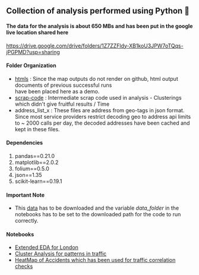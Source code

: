
## Collection of analysis performed using Python :snake:

#### The data for the analysis is about 650 MBs and has been put in the google live location shared here
    	
https://drive.google.com/drive/folders/1Z7ZZFldy-XB1koU3JPW7oTQqs-jPGPMD?usp=sharing 
	    											 
#### Folder Organization

 -  [htmls](htmls)   	  : Since the map outputs do not render on github, html output documents of previous successful runs  
         	    have been placed here as a demo.  
 - [scrap-code](scrap-code)     : Intermediate scrap code used in analysis - Clusterings which didn't give fruitful results / Time 
 - address_list_x : These files are address from geo-tags in json format. Since most service providers restrict
	   		  decoding geo to address api limits to ~ 2000 calls per day, the decoded addresses have been cached 
			  and kept in these files.


#### Dependencies
  1) pandas==0.21.0
  2) matplotlib==2.0.2
  3) folium==0.5.0
  4) json==1.35
  5) scikit-learn==0.19.1

     
#### Important Note

 - This [data](https://drive.google.com/drive/folders/1Z7ZZFldy-XB1koU3JPW7oTQqs-jPGPMD?usp=sharing) has to be downloaded and the variable *data_folder* in the notebooks has to be set to the downloaded path for the code to run correctly. 

   	      
#### Notebooks

 - [Extended EDA for London](extended-eda-for-london.ipynb)	
 - [Cluster Analysis for patterns in traffic](trends-in-traffic-busy-roads-london.ipynb)
 - [HeatMap of Accidents which has been used for traffic correlation checks](london-heatmap.ipynb)

